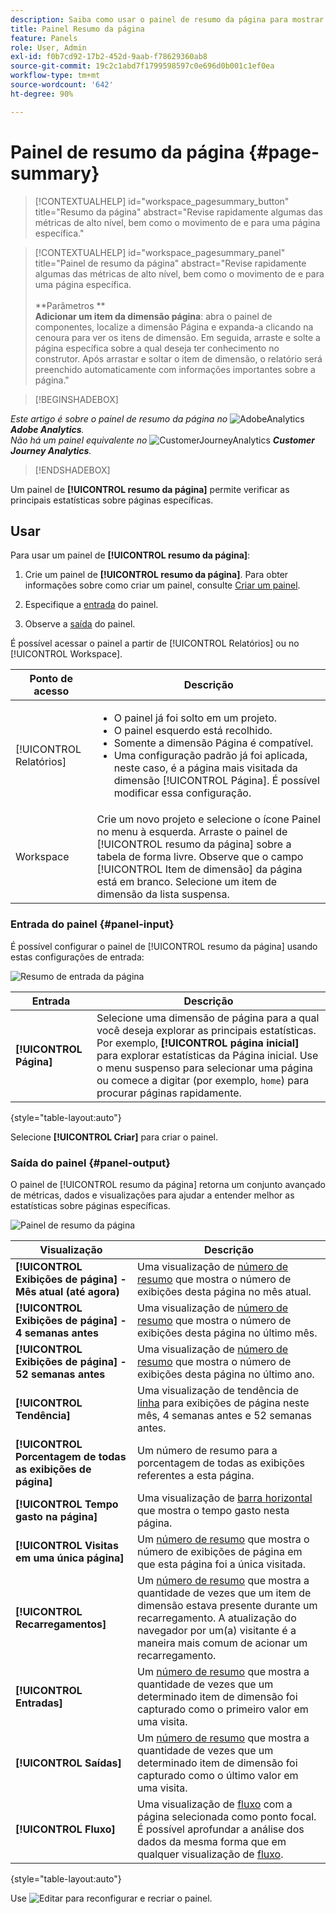 ```yaml
---
description: Saiba como usar o painel de resumo da página para mostrar as informações de resumo de uma página selecionada.
title: Painel Resumo da página
feature: Panels
role: User, Admin
exl-id: f0b7cd92-17b2-452d-9aab-f78629360ab8
source-git-commit: 19c2c1abd7f1799598597c0e696d0b001c1ef0ea
workflow-type: tm+mt
source-wordcount: '642'
ht-degree: 90%

---
```


# Painel de resumo da página {#page-summary}

<!-- markdownlint-disable MD034 -->

>[!CONTEXTUALHELP]
>id="workspace_pagesummary_button"
>title="Resumo da página"
>abstract="Revise rapidamente algumas das métricas de alto nível, bem como o movimento de e para uma página específica."

<!-- markdownlint-enable MD034 -->

<!-- markdownlint-disable MD034 -->

>[!CONTEXTUALHELP]
>id="workspace_pagesummary_panel"
>title="Painel de resumo da página"
>abstract="Revise rapidamente algumas das métricas de alto nível, bem como o movimento de e para uma página específica.<br/><br/>**Parâmetros **<br/>**Adicionar um item da dimensão página**: abra o painel de componentes, localize a dimensão Página e expanda-a clicando na cenoura para ver os itens de dimensão. Em seguida, arraste e solte a página específica sobre a qual deseja ter conhecimento no construtor. Após arrastar e soltar o item de dimensão, o relatório será preenchido automaticamente com informações importantes sobre a página."

<!-- markdownlint-enable MD034 -->


>[!BEGINSHADEBOX]

_Este artigo é sobre o painel de resumo da página no_ ![AdobeAnalytics](/help/assets/icons/AdobeAnalytics.svg) _**Adobe Analytics**._<br/>_Não há um painel equivalente no_ ![CustomerJourneyAnalytics](/help/assets/icons/CustomerJourneyAnalytics.svg) _**Customer Journey Analytics**._

>[!ENDSHADEBOX]

Um painel de **[!UICONTROL resumo da página]** permite verificar as principais estatísticas sobre páginas específicas.

## Usar

Para usar um painel de **[!UICONTROL resumo da página]**:

1. Crie um painel de **[!UICONTROL resumo da página]**. Para obter informações sobre como criar um painel, consulte [Criar um painel](panels.md#create-a-panel).

1. Especifique a [entrada](#panel-input) do painel.

1. Observe a [saída](#panel-output) do painel.



É possível acessar o painel a partir de [!UICONTROL Relatórios] ou no [!UICONTROL Workspace].

| Ponto de acesso | Descrição |
| --- | --- |
| [!UICONTROL Relatórios] | <ul><li>O painel já foi solto em um projeto.</li><li>O painel esquerdo está recolhido.</li><li>Somente a dimensão Página é compatível.</li><li>Uma configuração padrão já foi aplicada, neste caso, é a página mais visitada da dimensão [!UICONTROL Página]. É possível modificar essa configuração.</li></ul> |
| Workspace | Crie um novo projeto e selecione o ícone Painel no menu à esquerda. Arraste o painel de [!UICONTROL resumo da página] sobre a tabela de forma livre. Observe que o campo [!UICONTROL Item de dimensão] da página está em branco. Selecione um item de dimensão da lista suspensa. |

### Entrada do painel {#panel-input}

É possível configurar o painel de [!UICONTROL resumo da página] usando estas configurações de entrada:

![Resumo de entrada da página](assets/page-summary-input.png)

| Entrada | Descrição |
| --- | --- |
| **[!UICONTROL Página]** | Selecione uma dimensão de página para a qual você deseja explorar as principais estatísticas. Por exemplo, **[!UICONTROL página inicial]** para explorar estatísticas da Página inicial. Use o menu suspenso para selecionar uma página ou comece a digitar (por exemplo, `home`) para procurar páginas rapidamente. |

{style="table-layout:auto"}


Selecione **[!UICONTROL Criar]** para criar o painel.

### Saída do painel {#panel-output}

O painel de [!UICONTROL resumo da página] retorna um conjunto avançado de métricas, dados e visualizações para ajudar a entender melhor as estatísticas sobre páginas específicas.

![Painel de resumo da página](assets/page-summary-output.png)

| Visualização | Descrição |
| --- | --- |
| **[!UICONTROL Exibições de página] - Mês atual (até agora)** | Uma visualização de [número de resumo](/help/analyze/analysis-workspace/visualizations/summary-number-change.md) que mostra o número de exibições desta página no mês atual. |
| **[!UICONTROL Exibições de página] - 4 semanas antes** | Uma visualização de [número de resumo](/help/analyze/analysis-workspace/visualizations/summary-number-change.md) que mostra o número de exibições desta página no último mês. |
| **[!UICONTROL Exibições de página] - 52 semanas antes** | Uma visualização de [número de resumo](/help/analyze/analysis-workspace/visualizations/summary-number-change.md) que mostra o número de exibições desta página no último ano. |
| **[!UICONTROL Tendência]** | Uma visualização de tendência de [linha](/help/analyze/analysis-workspace/visualizations/line.md) para exibições de página neste mês, 4 semanas antes e 52 semanas antes. |
| **[!UICONTROL Porcentagem de todas as exibições de página]** | Um número de resumo para a porcentagem de todas as exibições referentes a esta página. |
| **[!UICONTROL Tempo gasto na página]** | Uma visualização de [barra horizontal](/help/analyze/analysis-workspace/visualizations/horizontal-bar.md) que mostra o tempo gasto nesta página. |
| **[!UICONTROL Visitas em uma única página]** | Um [número de resumo](/help/analyze/analysis-workspace/visualizations/summary-number-change.md) que mostra o número de exibições de página em que esta página foi a única visitada. |
| **[!UICONTROL Recarregamentos]** | Um [número de resumo](/help/analyze/analysis-workspace/visualizations/summary-number-change.md) que mostra a quantidade de vezes que um item de dimensão estava presente durante um recarregamento. A atualização do navegador por um(a) visitante é a maneira mais comum de acionar um recarregamento. |
| **[!UICONTROL Entradas]** | Um [número de resumo](/help/analyze/analysis-workspace/visualizations/summary-number-change.md) que mostra a quantidade de vezes que um determinado item de dimensão foi capturado como o primeiro valor em uma visita.  |
| **[!UICONTROL Saídas]** | Um [número de resumo](/help/analyze/analysis-workspace/visualizations/summary-number-change.md) que mostra a quantidade de vezes que um determinado item de dimensão foi capturado como o último valor em uma visita.  |
| **[!UICONTROL Fluxo]** | Uma visualização de [fluxo](/help/analyze/analysis-workspace/visualizations/c-flow/flow.md) com a página selecionada como ponto focal. É possível aprofundar a análise dos dados da mesma forma que em qualquer visualização de [fluxo](/help/analyze/analysis-workspace/visualizations/c-flow/create-flow.md). |

{style="table-layout:auto"}

Use ![Editar](/help/assets/icons/Edit.svg) para reconfigurar e recriar o painel.
